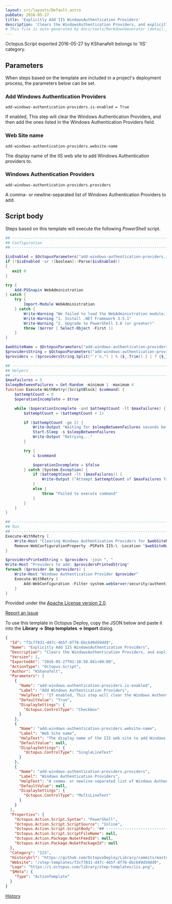 ```yaml
---
layout: src/layouts/Default.astro
pubDate: 2016-05-27
title: 'Explicitly Add IIS WindowsAuthentication Providers'
description: 'Clears the WindowsAuthentication Providers, and explicitly adds the ones provided.'
# This file is auto-generated by docs/tools/MarkdownGenerator (detail.js)
---
```


Octopus.Script exported 2016-05-27 by KShanafelt belongs to 'IIS' category.

## Parameters

When steps based on the template are included in a project's deployment process, the parameters below can be set.


<div class="param">

### Add Windows Authentication Providers

`add-windows-authentication-providers.is-enabled = True`

If enabled, This step will clear the Windows Authentication Providers, and then add the ones listed in the
    Windows Authentication Providers
field.

</div>
        
<div class="param">

### Web Site name

`add-windows-authentication-providers.website-name`

The display name of the IIS web site to add Windows Authentication providers to.

</div>
        
<div class="param">

### Windows Authentication Providers

`add-windows-authentication-providers.providers`

A comma- or newline-separated list of Windows Authentication Providers to add.

</div>
        

## Script body

Steps based on this template will execute the following *PowerShell* script.

```PowerShell
## --------------------------------------------------------------------------------------
## Configuration
## --------------------------------------------------------------------------------------

$isEnabled = $OctopusParameters["add-windows-authentication-providers.is-enabled"]
if (!$isEnabled -or ![boolean]::Parse($isEnabled))
{
   exit 0
}

try {
    Add-PSSnapin WebAdministration
} catch {
    try {
        Import-Module WebAdministration
    } catch {
		Write-Warning "We failed to load the WebAdministration module. This usually resolved by doing one of the following:"
		Write-Warning "1. Install .NET Framework 3.5.1"
		Write-Warning "2. Upgrade to PowerShell 3.0 (or greater)"
        throw ($error | Select-Object -First 1)
    }
}

$webSiteName = $OctopusParameters["add-windows-authentication-providers.website-name"]
$providersString = $OctopusParameters["add-windows-authentication-providers.providers"]
$providers = ($providersString.Split("`r`n,") | % {$_.Trim() } | ? {$_})

## --------------------------------------------------------------------------------------
## Helpers
## --------------------------------------------------------------------------------------
$maxFailures = 5
$sleepBetweenFailures = Get-Random -minimum 1 -maximum 4
function Execute-WithRetry([ScriptBlock] $command) {
    $attemptCount = 0
    $operationIncomplete = $true

    while ($operationIncomplete -and $attemptCount -lt $maxFailures) {
        $attemptCount = ($attemptCount + 1)

        if ($attemptCount -ge 2) {
            Write-Output "Waiting for $sleepBetweenFailures seconds before retrying..."
            Start-Sleep -s $sleepBetweenFailures
            Write-Output "Retrying..."
        }

        try {
            & $command

            $operationIncomplete = $false
        } catch [System.Exception] {
            if ($attemptCount -lt ($maxFailures)) {
                Write-Output ("Attempt $attemptCount of $maxFailures failed: " + $_.Exception.Message)
            }
            else {
                throw "Failed to execute command"
            }
        }
    }
}

## --------------------------------------------------------------------------------------
## Run
## --------------------------------------------------------------------------------------
Execute-WithRetry { 
    Write-Host "Clearing Windows Authentication Providers for $webSiteName"
    Remove-WebConfigurationProperty -PSPath IIS:\ -Location "$webSiteName" -filter system.webServer/security/authentication/windowsAuthentication/providers -name "."
}

$providersPrintedString = $providers -join ", "
Write-Host "Providers to add: $providersPrintedString"
foreach ($provider in $providers) {
    Write-Host "Windows Authentication Provider $provider"
    Execute-WithRetry { 
        Add-WebConfiguration -Filter system.webServer/security/authentication/windowsAuthentication/providers -PSPath IIS:\ -Location "$webSiteName" -Value "$provider"
    }
}
```

Provided under the [Apache License version 2.0](https://github.com/OctopusDeploy/Library/blob/master/LICENSE.txt).

[Report an issue](https://github.com/OctopusDeploy/Library/issues/new?assignees=&labels=&projects=&template=bug-report.yml&title=Issue%20with%20Explicitly%20Add%20IIS%20WindowsAuthentication%20Providers&step-template=Explicitly%20Add%20IIS%20WindowsAuthentication%20Providers)

<div class="get-json">

To use this template in Octopus Deploy, copy the JSON below and paste it into the **Library → Step templates → Import** dialog.

```json
{
  "Id": "f3cf7831-d47c-4b5f-8f76-6bc649d59dd9",
  "Name": "Explicitly Add IIS WindowsAuthentication Providers",
  "Description": "Clears the WindowsAuthentication Providers, and explicitly adds the ones provided.",
  "Version": 1,
  "ExportedAt": "2016-05-27T01:18:58.041+00:00",
  "ActionType": "Octopus.Script",
  "Author": "KShanafelt",
  "Parameters": [
    {
      "Name": "add-windows-authentication-providers.is-enabled",
      "Label": "Add Windows Authentication Providers",
      "HelpText": "If enabled, This step will clear the Windows Authentication Providers, and then add the ones listed in the\n    Windows Authentication Providers\nfield.",
      "DefaultValue": "True",
      "DisplaySettings": {
        "Octopus.ControlType": "Checkbox"
      }
    },
    {
      "Name": "add-windows-authentication-providers.website-name",
      "Label": "Web Site name",
      "HelpText": "The display name of the IIS web site to add Windows Authentication providers to.",
      "DefaultValue": null,
      "DisplaySettings": {
        "Octopus.ControlType": "SingleLineText"
      }
    },
    {
      "Name": "add-windows-authentication-providers.providers",
      "Label": "Windows Authentication Providers",
      "HelpText": "A comma- or newline-separated list of Windows Authentication Providers to add.",
      "DefaultValue": null,
      "DisplaySettings": {
        "Octopus.ControlType": "MultiLineText"
      }
    }
  ],
  "Properties": {
    "Octopus.Action.Script.Syntax": "PowerShell",
    "Octopus.Action.Script.ScriptSource": "Inline",
    "Octopus.Action.Script.ScriptBody": "## --------------------------------------------------------------------------------------\n## Configuration\n## --------------------------------------------------------------------------------------\n\n$isEnabled = $OctopusParameters[\"add-windows-authentication-providers.is-enabled\"]\nif (!$isEnabled -or ![boolean]::Parse($isEnabled))\n{\n   exit 0\n}\n\ntry {\n    Add-PSSnapin WebAdministration\n} catch {\n    try {\n        Import-Module WebAdministration\n    } catch {\n\t\tWrite-Warning \"We failed to load the WebAdministration module. This usually resolved by doing one of the following:\"\n\t\tWrite-Warning \"1. Install .NET Framework 3.5.1\"\n\t\tWrite-Warning \"2. Upgrade to PowerShell 3.0 (or greater)\"\n        throw ($error | Select-Object -First 1)\n    }\n}\n\n$webSiteName = $OctopusParameters[\"add-windows-authentication-providers.website-name\"]\n$providersString = $OctopusParameters[\"add-windows-authentication-providers.providers\"]\n$providers = ($providersString.Split(\"`r`n,\") | % {$_.Trim() } | ? {$_})\n\n## --------------------------------------------------------------------------------------\n## Helpers\n## --------------------------------------------------------------------------------------\n$maxFailures = 5\n$sleepBetweenFailures = Get-Random -minimum 1 -maximum 4\nfunction Execute-WithRetry([ScriptBlock] $command) {\n    $attemptCount = 0\n    $operationIncomplete = $true\n\n    while ($operationIncomplete -and $attemptCount -lt $maxFailures) {\n        $attemptCount = ($attemptCount + 1)\n\n        if ($attemptCount -ge 2) {\n            Write-Output \"Waiting for $sleepBetweenFailures seconds before retrying...\"\n            Start-Sleep -s $sleepBetweenFailures\n            Write-Output \"Retrying...\"\n        }\n\n        try {\n            & $command\n\n            $operationIncomplete = $false\n        } catch [System.Exception] {\n            if ($attemptCount -lt ($maxFailures)) {\n                Write-Output (\"Attempt $attemptCount of $maxFailures failed: \" + $_.Exception.Message)\n            }\n            else {\n                throw \"Failed to execute command\"\n            }\n        }\n    }\n}\n\n## --------------------------------------------------------------------------------------\n## Run\n## --------------------------------------------------------------------------------------\nExecute-WithRetry { \n    Write-Host \"Clearing Windows Authentication Providers for $webSiteName\"\n    Remove-WebConfigurationProperty -PSPath IIS:\\ -Location \"$webSiteName\" -filter system.webServer/security/authentication/windowsAuthentication/providers -name \".\"\n}\n\n$providersPrintedString = $providers -join \", \"\nWrite-Host \"Providers to add: $providersPrintedString\"\nforeach ($provider in $providers) {\n    Write-Host \"Windows Authentication Provider $provider\"\n    Execute-WithRetry { \n        Add-WebConfiguration -Filter system.webServer/security/authentication/windowsAuthentication/providers -PSPath IIS:\\ -Location \"$webSiteName\" -Value \"$provider\"\n    }\n}",
    "Octopus.Action.Script.ScriptFileName": null,
    "Octopus.Action.Package.NuGetFeedId": null,
    "Octopus.Action.Package.NuGetPackageId": null
  },
  "Category": "IIS",
  "HistoryUrl": "https://github.com/OctopusDeploy/Library/commits/master/step-templates//opt/buildagent/work/75443764cd38076d/step-templates/iis-website-add-windows-auth-providers.json",
  "Website": "/step-templates/f3cf7831-d47c-4b5f-8f76-6bc649d59dd9",
  "Logo": "https://i.octopus.com/library/step-templates/iis.png",
  "$Meta": {
    "Type": "ActionTemplate"
  }
}
```

[History](https://github.com/OctopusDeploy/Library/commits/master/step-templates/https://github.com/OctopusDeploy/Library/commits/master/step-templates//opt/buildagent/work/75443764cd38076d/step-templates/iis-website-add-windows-auth-providers.json)

</div>
